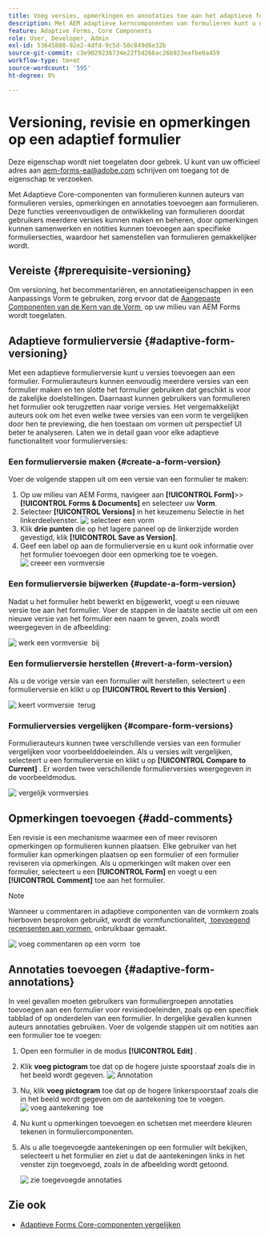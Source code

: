 ```yaml
---
title: Voeg versies, opmerkingen en annotaties toe aan het adaptieve formulier AEM 6.5.
description: Met AEM adaptieve kerncomponenten van formulieren kunt u opmerkingen, annotaties en versies toevoegen aan een adaptief formulier.
feature: Adaptive Forms, Core Components
role: User, Developer, Admin
exl-id: 53645880-92e2-4dfd-9c5d-50c849d6e32b
source-git-commit: c3e9029236734e22f5d266ac26b923eafbe0a459
workflow-type: tm+mt
source-wordcount: '595'
ht-degree: 0%

---
```


# Versioning, revisie en opmerkingen op een adaptief formulier

<span class="preview"> Deze eigenschap wordt niet toegelaten door gebrek. U kunt van uw officieel adres aan aem-forms-ea@adobe.com schrijven om toegang tot de eigenschap te verzoeken.</span>

Met Adaptieve Core-componenten van formulieren kunnen auteurs van formulieren versies, opmerkingen en annotaties toevoegen aan formulieren. Deze functies vereenvoudigen de ontwikkeling van formulieren doordat gebruikers meerdere versies kunnen maken en beheren, door opmerkingen kunnen samenwerken en notities kunnen toevoegen aan specifieke formuliersecties, waardoor het samenstellen van formulieren gemakkelijker wordt.

## Vereiste {#prerequisite-versioning}

Om versioning, het becommentariëren, en annotatieeigenschappen in een Aanpassings Vorm te gebruiken, zorg ervoor dat de [&#x200B; Aangepaste Componenten van de Kern van de Vorm &#x200B;](/help/forms/using/enable-adaptive-forms-core-components.md) op uw milieu van AEM Forms wordt toegelaten.

## Adaptieve formulierversie {#adaptive-form-versioning}

Met een adaptieve formulierversie kunt u versies toevoegen aan een formulier. Formulierauteurs kunnen eenvoudig meerdere versies van een formulier maken en ten slotte het formulier gebruiken dat geschikt is voor de zakelijke doelstellingen. Daarnaast kunnen gebruikers van formulieren het formulier ook terugzetten naar vorige versies. Het vergemakkelijkt auteurs ook om het even welke twee versies van een vorm te vergelijken door hen te previewing, die hen toestaan om vormen uit perspectief UI beter te analyseren. Laten we in detail gaan voor elke adaptieve functionaliteit voor formulierversies:

### Een formulierversie maken {#create-a-form-version}

Voer de volgende stappen uit om een versie van een formulier te maken:

1. Op uw milieu van AEM Forms, navigeer aan **[!UICONTROL Form]**>> **[!UICONTROL Forms & Documents]** en selecteer uw **Vorm**.
1. Selecteer **[!UICONTROL Versions]** in het keuzemenu Selectie in het linkerdeelvenster.
   ![&#x200B; selecteer een vorm &#x200B;](assets/select-a-form.png)
1. Klik **drie punten** die op het lagere paneel op de linkerzijde worden gevestigd, klik **[!UICONTROL Save as Version]**.
1. Geef een label op aan de formulierversie en u kunt ook informatie over het formulier toevoegen door een opmerking toe te voegen.
   ![&#x200B; creeer een vormversie &#x200B;](assets/create-a-form-version.png)

### Een formulierversie bijwerken {#update-a-form-version}

Nadat u het formulier hebt bewerkt en bijgewerkt, voegt u een nieuwe versie toe aan het formulier. Voer de stappen in de laatste sectie uit om een nieuwe versie van het formulier een naam te geven, zoals wordt weergegeven in de afbeelding:

![&#x200B; werk een vormversie &#x200B;](assets/update-a-form-version.png) bij

### Een formulierversie herstellen {#revert-a-form-version}

Als u de vorige versie van een formulier wilt herstellen, selecteert u een formulierversie en klikt u op **[!UICONTROL Revert to this Version]** .

![&#x200B; keert vormversie &#x200B;](assets/revert-form-version.png) terug

### Formulierversies vergelijken {#compare-form-versions}

Formulierauteurs kunnen twee verschillende versies van een formulier vergelijken voor voorbeelddoeleinden. Als u versies wilt vergelijken, selecteert u een formulierversie en klikt u op **[!UICONTROL Compare to Current]** . Er worden twee verschillende formulierversies weergegeven in de voorbeeldmodus.

![&#x200B; vergelijk vormversies &#x200B;](assets/compare-form-versions.png)

## Opmerkingen toevoegen {#add-comments}

Een revisie is een mechanisme waarmee een of meer revisoren opmerkingen op formulieren kunnen plaatsen. Elke gebruiker van het formulier kan opmerkingen plaatsen op een formulier of een formulier reviseren via opmerkingen. Als u opmerkingen wilt maken over een formulier, selecteert u een **[!UICONTROL Form]** en voegt u een **[!UICONTROL Comment]** toe aan het formulier.

>[!NOTE]
> Wanneer u commentaren in adaptieve componenten van de vormkern zoals hierboven besproken gebruikt, wordt de vormfunctionaliteit, [&#x200B; toevoegend recensenten aan vormen &#x200B;](/help/forms/using/create-reviews-forms.md) onbruikbaar gemaakt.


![&#x200B; voeg commentaren op een vorm &#x200B;](assets/form-comments.png) toe

## Annotaties toevoegen {#adaptive-form-annotations}

In veel gevallen moeten gebruikers van formuliergroepen annotaties toevoegen aan een formulier voor revisiedoeleinden, zoals op een specifiek tabblad of op onderdelen van een formulier. In dergelijke gevallen kunnen auteurs annotaties gebruiken.
Voer de volgende stappen uit om notities aan een formulier toe te voegen:

1. Open een formulier in de modus **[!UICONTROL Edit]** .

1. Klik **voeg pictogram** toe dat op de hogere juiste spoorstaaf zoals die in het beeld wordt gegeven.
   ![&#x200B; Annotation &#x200B;](assets/annotation.png)

1. Nu, klik **voeg pictogram** toe dat op de hogere linkerspoorstaaf zoals die in het beeld wordt gegeven om de aantekening toe te voegen.
   ![&#x200B; voeg aantekening &#x200B;](assets/add-annotation.png) toe

1. Nu kunt u opmerkingen toevoegen en schetsen met meerdere kleuren tekenen in formuliercomponenten.

1. Als u alle toegevoegde aantekeningen op een formulier wilt bekijken, selecteert u het formulier en ziet u dat de aantekeningen links in het venster zijn toegevoegd, zoals in de afbeelding wordt getoond.

   ![&#x200B; zie toegevoegde annotaties &#x200B;](assets/see-annotations.png)

## Zie ook

* [Adaptieve Forms Core-componenten vergelijken](/help/forms/using/compare-forms-core-components.md)
